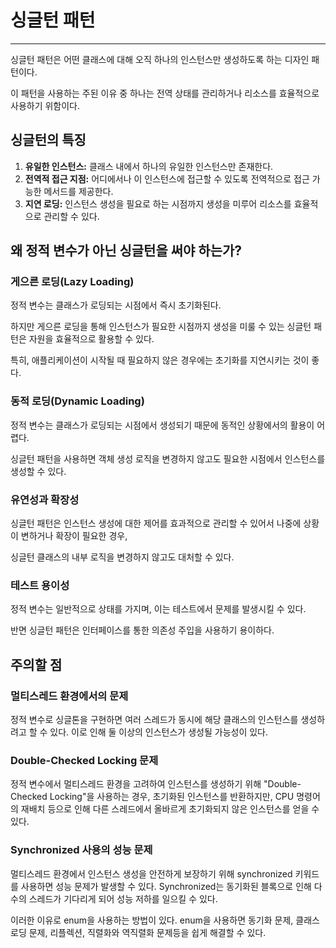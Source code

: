 # 싱글턴 패턴

---

싱글턴 패턴은 어떤 클래스에 대해 오직 하나의 인스턴스만 생성하도록 하는 디자인 패턴이다.

이 패턴을 사용하는 주된 이유 중 하나는 전역 상태를 관리하거나 리소스를 효율적으로 사용하기 위함이다.

## 싱글턴의 특징

1. **유일한 인스턴스:** 클래스 내에서 하나의 유일한 인스턴스만 존재한다.
2. **전역적 접근 지점:** 어디에서나 이 인스턴스에 접근할 수 있도록 전역적으로 접근 가능한 메서드를 제공한다.
3. **지연 로딩:** 인스턴스 생성을 필요로 하는 시점까지 생성을 미루어 리소스를 효율적으로 관리할 수 있다.

## 왜 정적 변수가 아닌 싱글턴을 써야 하는가?

### 게으른 로딩(Lazy Loading)
정적 변수는 클래스가 로딩되는 시점에서 즉시 초기화된다.

하지만 게으른 로딩을 통해 인스턴스가 필요한 시점까지 생성을 미룰 수 있는 싱글턴 패턴은 자원을 효율적으로 활용할 수 있다.

특히, 애플리케이션이 시작될 때 필요하지 않은 경우에는 초기화를 지연시키는 것이 좋다.

### 동적 로딩(Dynamic Loading)
정적 변수는 클래스가 로딩되는 시점에서 생성되기 때문에 동적인 상황에서의 활용이 어렵다.

싱글턴 패턴을 사용하면 객체 생성 로직을 변경하지 않고도 필요한 시점에서 인스턴스를 생성할 수 있다.

### 유연성과 확장성

싱글턴 패턴은 인스턴스 생성에 대한 제어를 효과적으로 관리할 수 있어서 나중에 상황이 변하거나 확장이 필요한 경우,

싱글턴 클래스의 내부 로직을 변경하지 않고도 대처할 수 있다.

### 테스트 용이성

정적 변수는 일반적으로 상태를 가지며, 이는 테스트에서 문제를 발생시킬 수 있다.

반면 싱글턴 패턴은 인터페이스를 통한 의존성 주입을 사용하기 용이하다.

## 주의할 점

### 멀티스레드 환경에서의 문제
정적 변수로 싱글톤을 구현하면 여러 스레드가 동시에 해당 클래스의 인스턴스를 생성하려고 할 수 있다.
이로 인해 둘 이상의 인스턴스가 생성될 가능성이 있다.

### Double-Checked Locking 문제
정적 변수에서 멀티스레드 환경을 고려하여 인스턴스를 생성하기 위해 "Double-Checked Locking"을 사용하는 경우,
초기화된 인스턴스를 반환하지만, CPU 명령어의 재배치 등으로 인해 다른 스레드에서 올바르게 초기화되지 않은 인스턴스를 얻을 수 있다.

### Synchronized 사용의 성능 문제
멀티스레드 환경에서 인스턴스 생성을 안전하게 보장하기 위해 synchronized 키워드를 사용하면 성능 문제가 발생할 수 있다.
Synchronized는 동기화된 블록으로 인해 다수의 스레드가 기다리게 되어 성능 저하를 일으킬 수 있다.

이러한 이유로 enum을 사용하는 방법이 있다.
enum을 사용하면 동기화 문제, 클래스 로딩 문제, 리플렉션, 직렬화와 역직렬화 문제등을 쉽게 해결할 수 있다.